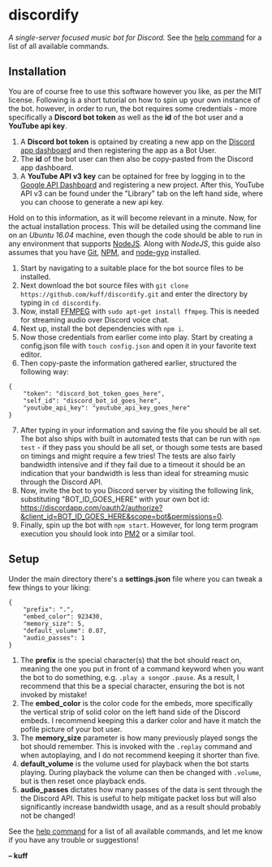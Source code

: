 # discordify
*A single-server focused music bot for Discord.* See the [help command](https://github.com/kuff/discordify/blob/master/FEATURES.jpg) for a list of all available commands.

## Installation
You are of course free to use this software however you like, as per the MIT license. Following is a short tutorial on how to spin up your own instance of the bot.
however, in order to run, the bot requires some credentials - more specifically a **Discord bot token** as well as the **id** of the bot user and a **YouTube api key**.

1.  A **Discord bot token** is optained by creating a new app on the [Discord app dashboard](https://discordapp.com/developers/applications) and then registering the app as a Bot User.
2.  The **id** of the bot user can then also be copy-pasted from the Discord app dashboard.
3.  A **YouTube API v3 key** can be optained for free by logging in to the [Google API Dashboard](https://console.cloud.google.com/apis) and registering a new project. After this, YouTube API v3 can be found under the "Library" tab on the left hand side, where you can choose to generate a new api key.

Hold on to this information, as it will become relevant in a minute. Now, for the actual installation process. This will be detailed using the command line on an *Ubuntu 16.04* machine, even though the code should be able to run in any environment that supports [NodeJS](https://nodejs.org/en/). Along with *NodeJS*, this guide also assumes that you have [Git](https://git-scm.com/), [NPM](https://www.npmjs.com/), and [node-gyp](https://github.com/nodejs/node-gyp) installed.

1.  Start by navigating to a suitable place for the bot source files to be installed.
2.  Next download the bot source files with `git clone https://github.com/kuff/discordify.git` and enter the directory by typing in `cd discordify`.
3.  Now, install [FFMPEG](https://www.ffmpeg.org/) with `sudo apt-get install ffmpeg`. This is needed for streaming audio over Discord voice chat.
4.  Next up, install the bot dependencies with `npm i`.
5.  Now those credentials from earlier come into play. Start by creating a config.json file with `touch config.json` and open it in your favorite text editor.
6.  Then copy-paste the information gathered earlier, structured the following way:

```
{
    "token": "discord_bot_token_goes_here",
    "self_id": "discord_bot_id_goes_here",
    "youtube_api_key": "youtube_api_key_goes_here"
}
```
7.  After typing in your information and saving the file you should be all set. The bot also ships with built in automated tests that can be run with `npm test` - if they pass you should be all set, or though some tests are based on timings and might require a few tries! The tests are also fairly bandwidth intensive and if they fail due to a timeout it should be an indication that your bandwidth is less than ideal for streaming music through the Discord API.
8.  Now, invite the bot to you Discord server by visiting the following link, substituting "BOT_ID_GOES_HERE" with your own bot id: https://discordapp.com/oauth2/authorize?&client_id=BOT_ID_GOES_HERE&scope=bot&permissions=0.
9.  Finally, spin up the bot with `npm start`. However, for long term program execution you should look into [PM2](http://pm2.keymetrics.io/) or a similar tool.

## Setup

Under the main directory there's a **settings.json** file where you can tweak a few things to your liking:
```
{
    "prefix": ".",
    "embed_color": 923430,
    "memory_size": 5,
    "default_volume": 0.07,
    "audio_passes": 1
}
````
1.  The **prefix** is the special character(s) that the bot should react on, meaning the one you put in front of a command keyword when you want the bot to do something, e.g. `.play a song`or `.pause`. As a result, I recommend that this be a special character, ensuring the bot is not invoked by mistake!
2.  The **embed_color** is the color code for the embeds, more specifically the vertical strip of solid color on the left hand side of the Discord embeds. I recommend keeping this a darker color and have it match the pofile picture of your bot user.
3.  The **memory_size** parameter is how many previously played songs the bot should remember. This is invoked with the `.replay` command and when autoplaying, and I do not recommend keeping it shorter than five.
4.  **default_volume** is the volume used for playback when the bot starts playing. During playback the volume can then be changed with `.volume`, but is then reset once playback ends.
5.  **audio_passes** dictates how many passes of the data is sent through the the Discord API. This is useful to help mitigate packet loss but will also significantly increase bandwidth usage, and as a result should probably not be changed!

See the [help command](https://github.com/kuff/discordify/blob/master/FEATURES.jpg) for a list of all available commands, and let me know if you have any trouble or suggestions!

**– kuff**
